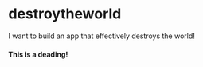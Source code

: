 # destroytheworld
I want to build an app that effectively destroys the world!

#### This is a deading!
